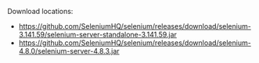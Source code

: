 Download locations:
- https://github.com/SeleniumHQ/selenium/releases/download/selenium-3.141.59/selenium-server-standalone-3.141.59.jar
- https://github.com/SeleniumHQ/selenium/releases/download/selenium-4.8.0/selenium-server-4.8.3.jar
